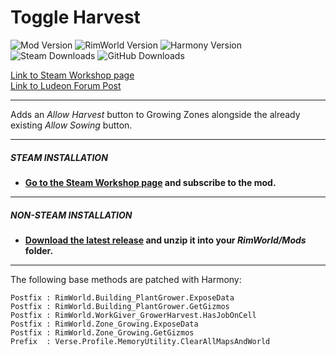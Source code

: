 # Toggle Harvest
![Mod Version](https://img.shields.io/badge/Mod_Version-1.10-blue.svg)
![RimWorld Version](https://img.shields.io/badge/Built_for_RimWorld-1.6-blue.svg)
![Harmony Version](https://img.shields.io/badge/Powered_by_Harmony-2.3.6-blue.svg)\
![Steam Downloads](https://img.shields.io/steam/downloads/1499848654?colorB=blue&label=Steam+Downloads)
![GitHub Downloads](https://img.shields.io/github/downloads/Jaxe-Dev/ToggleHarvest/total.svg?colorB=blue&label=GitHub+Downloads)

[Link to Steam Workshop page](https://steamcommunity.com/sharedfiles/filedetails/?id=1499848654)\
[Link to Ludeon Forum Post](https://ludeon.com/forums/index.php?topic=43552.0)

---

Adds an *Allow Harvest* button to Growing Zones alongside the already existing *Allow Sowing* button.

---

##### STEAM INSTALLATION
- **[Go to the Steam Workshop page](https://steamcommunity.com/sharedfiles/filedetails/?id=1499848654) and subscribe to the mod.**

---

##### NON-STEAM INSTALLATION
- **[Download the latest release](https://github.com/Jaxe-Dev/ToggleHarvest/releases/latest) and unzip it into your *RimWorld/Mods* folder.**

---

The following base methods are patched with Harmony:
```
Postfix : RimWorld.Building_PlantGrower.ExposeData
Postfix : RimWorld.Building_PlantGrower.GetGizmos
Postfix : RimWorld.WorkGiver_GrowerHarvest.HasJobOnCell
Postfix : RimWorld.Zone_Growing.ExposeData
Postfix : RimWorld.Zone_Growing.GetGizmos
Prefix  : Verse.Profile.MemoryUtility.ClearAllMapsAndWorld
```
